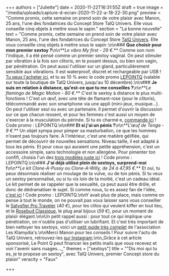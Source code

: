 +++
authors = ["Juliette"]
date = 2020-11-22T16:31:55Z
draft = true
image = "/media/uploads/capture-d-ecran-2020-11-22-a-18-22-30.png"
preview = "Comme promis, cette semaine on prend soin de votre plaisir avec Manon, 25 ans, l'une des fondatrices du Concept Store TalQ Univers. Elle vous conseille cinq objets à mettre sous le sapin."
section = "La bonne nouvelle"
text = "Comme promis, cette semaine on prend soin de votre plaisir avec Manon, 25 ans, l'une des fondatrices du Concept Store [TalQ Univers](https://talq-univers.com). Elle vous conseille cinq objets à mettre sous le sapin :\n\n### **Que choisir pour mon premier sextoy ?**\n\n**_Le vibro My first - 29&nbsp;€_.** Comme son nom l'indique, il a été pensé comme un premier sextoy vaginal. On peut stimuler par vibration à la fois son clitoris, en le posant dessus, ou bien son vagin, par pénétration. On peut aussi l'utiliser sur un gland, particulièrement sensible aux vibrations. Il est waterproof, discret et rechargeable par USB ! [Tu peux l'acheter ici](https://talq-univers.com/collections/vibromasseurs/products/my-first-pour-un-premier-vibro-vaginal), et tu as 10&nbsp;% avec le code promo [LEPOINTQ](https://talq-univers.com/discount/LEPOINTQ) (valable sur toute la boutique de TalQ Univers, jusqu'au 10 décembre).\n\n### **Je suis en relation à distance, qu'est-ce que tu me conseilles ?**\n\n**_Le flamingo de Magic Motion - 80&nbsp;€._** C'est le sextoy à distance le plus multi-fonctions ! C'est un œuf, avec une tête de flamant-rose (pour le clitoris), télécommandé avec son smartphone via une appli (mini-jeux, musique…). On peut l'utiliser seul ou avec un partenaire. Il permet d'ouvrir la discussion sur ce que chacun ressent, et pour les femmes c'est aussi un moyen de s'exercer à la musculation du périnée. Si tu es charmé·e, [commande ici](https://talq-univers.com/collections/vaginaux/products/le-flamingo-le-flamand-rose-a-sortir) ! Code promo : LEPOINTQ.\n\n### **Et si j'ai un pénis ?**\n\n**_L'œuf de Tenga - 9&nbsp;€._** Un objet sympa pour pimper sa masturbation, ce que les hommes n'osent pas toujours faire. À l'intérieur, c'est une matière gélifiée, qui permet de découvrir de nouvelles sensations. Niveau taille, il est adapté à tous les pénis. Et pour ceux qui auraient une petite appréhension, c'est un accessoire simple, sans technologie et non allergène. Pour pimenter ton confifi, choisis l'un des [trois modèles juste ici](https://talq-univers.com/collections/masturbateurs-et-autres-accessoires-peniens) ! Code promo : LEPOINTQ.\n\n### **J'ai déjà utilisé plein de sextoys, surprend-moi !**\n\n**_Le kit Clone-A-Pussy ou Clone-A-Willy, de 24 à 47,95&nbsp;€._** Et oui, tu peux désormais réaliser un moulage de ta vulve, ou de ton pénis. Si tu veux un sextoy personnalisé, ou si tu vis loin de ta moitié, c'est un cadeau idéal. Le kit permet de se rappeler que la sexualité, ça peut aussi être drôle, et donc de dédramatiser le sujet. Si comme nous, tu es assez fan de l'idée, [c'est ici](https://talq-univers.com/collections/clone-a-willy) ! Code promo : LEPOINTQ.\n\nY avait plus de place, mais comme on pense à tout le monde, on ne pouvait pas vous laisser sans vous conseiller le [Satysfier Pro Traveler](https://talq-univers.com/collections/sextoys-clitoridiens/products/stimulateur-satisfyer-pro-traveler) (_40&nbsp;€_), pour les clitos qui veulent kiffer en tout lieu, et le [Rosebud Classique](https://talq-univers.com/collections/plugs-anal-chapelets/products/le-plug-bijoux-le-rosebud-classique), le plug anal bijoux (_59&nbsp;€_), pour un moment de plaisir élégant.\n\nUn petit rappel aussi : pour tout ce qui implique une pénétration, on n'oublie pas d'utiliser un lubrifiant. Et c'est très important de bien nettoyer les sextoys, voici un [petit guide très complet](https://shop.aids.ch/shop-uploads/1641-02-guide-entretien-sex-toys.pdf) de l'association Les Klamydia's.\n\nMerci Manon pour tes conseils ! Pour suivre l'actu de TalQ Univers, retrouvez-les [sur Instagram](https://www.instagram.com/talq_univers/).\n\n_Grâce à cet article sponsorisé, Le Point Q peut financer les petits mails que vous recevez et voir l'avenir sans nuages..._"
themes = ["sextoys"]
title = "\"Dis moi qui tu es, je te propose un sextoy\", avec TalQ Univers, premier Concept store du plaisir"
veracity = "Faux"

+++
